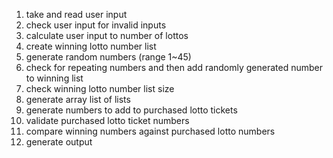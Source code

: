 1) take and read user input
2) check user input for invalid inputs
3) calculate user input to number of lottos
4) create winning lotto number list
5) generate random numbers (range 1~45)
6) check for repeating numbers and then add randomly generated number to winning list
7) check winning lotto number list size
8) generate array list of lists
9) generate numbers to add to purchased lotto tickets
10) validate purchased lotto ticket numbers
11) compare winning numbers against purchased lotto numbers
12) generate output